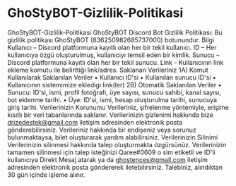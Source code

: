 # GhoStyBOT-Gizlilik-Politikasi
GhoStyBOT-Gizlilik-Politikasi  GhoStyBOT Discord Bot Gizlilik Politikası: Bu gizlilik politikası GhoStyBOT (836250982685737000) botunundur.  Bilgi Kullanıcı – Discord platformuna kayıtlı olan her bir tekil kullanıcı. ID – Her kullanıcıya özgü oluşturulmuş, kullanıcıyı temsil eden bir kimlik. Sunucu – Discord platformuna kayıtlı olan her bir tekil sunucu. Link - Kullanıcının link ekleme komutu ile belirttiği link/adres.  Saklanan Verileriniz 1A) Komut Kullanılarak Saklanılan Veriler • Kullanıcı ID'si • Kullanılan sunucu ID'si • Kullanıcının sistemimize ekledigi link(ler) 2B) Otomatik Saklanılan Veriler • Sunucu: ID'si, ismi, profil fotoğrafı, üye sayısı, sunucu sahibi, kanal sayısı, bot eklenme tarihi. • Üye: ID'si, ismi, hesap oluşturulma tarihi, sunucuya giriş tarihi.  Verilerinizin Korunumu Verileriniz, şifrelenme yöntemiyle, erişime kısıtlı bir veri tabanlarında saklanır. Verilerinizin gizlenimi hakkında bize drizedestek@gmail.com iletişim adresinden elektronik posta gönderebilirsiniz. Verileriniz hakkında bir endişeniz veya sorunuz bulunmaktaysa, bilet oluşturarak yardım alabilirsiniz.  Verilerinizin Silinimi Verilerinizin silinmesi hakkında talep oluşturmakta özgürsünüz. Verilerinizin tamamen silinmesi için talep isteğinizi Qaree#0609 o sim etiketli ve ID'li kullanıcıya Direkt Mesaj atarak ya da ghostences@gmail.com iletişim adresinden elektronik posta göndererek iletebilirsiniz. Talebiniz, alındıktan 30 gün içinde işleme alınır.
